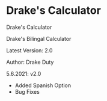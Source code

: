# Drake's Calculator
 Drake's Calculator

Drake's Bilingal Calculator

Latest Version: 2.0

Author: Drake Duty

5.6.2021: v2.0
- Added Spanish Option
- Bug Fixes

